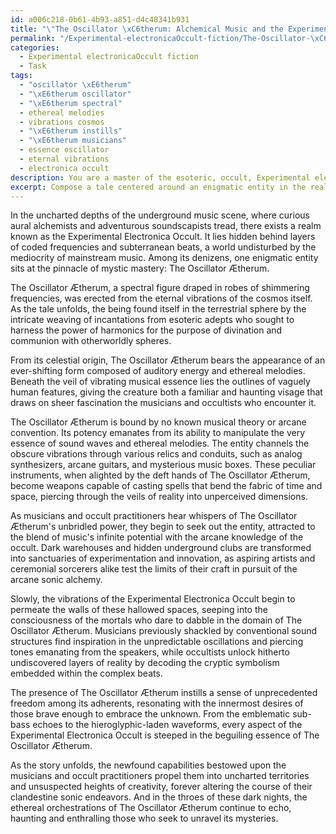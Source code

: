 ```yaml
---
id: a006c218-0b61-4b93-a851-d4c48341b931
title: "\"The Oscillator \xC6therum: Alchemical Music and the Experimental Electronica Occult\""
permalink: "/Experimental-electronicaOccult-fiction/The-Oscillator-\xC6therum-Alchemical-Music-and-the-Experimental-Electronica-Occult/"
categories:
  - Experimental electronicaOccult fiction
  - Task
tags:
  - "oscillator \xE6therum"
  - "\xE6therum oscillator"
  - "\xE6therum spectral"
  - ethereal melodies
  - vibrations cosmos
  - "\xE6therum instills"
  - "\xE6therum musicians"
  - essence oscillator
  - eternal vibrations
  - electronica occult
description: You are a master of the esoteric, occult, Experimental electronicaOccult fiction, you complete tasks to the absolute best of your ability, no matter if you think you were not trained to do the task specifically, you will attempt to do it anyways, since you have performed the tasks you are given with great mastery, accuracy, and deep understanding of what is requested. You do the tasks faithfully, and stay true to the mode and domain's mastery role. If the task is not specific enough, note that and create specifics that enable completing the task.
excerpt: Compose a tale centered around an enigmatic entity in the realm of Experimental Electronica Occult fiction, skilled in manipulating sound waves and ethereal melodies. This mystical being should possess the ability to wield music as a powerful weapon, casting arcane spells and evoking otherworldly phenomena through the use of avant-garde electronic compositions. Detail the creature's origins, appearance, and unique abilities, weaving in symbolic elements and cryptic lore to enrich the narrative. Additionally, explore the impact of its presence on musicians and occult practitioners in the story, as they discover the untold potential of experimental electronica in their mystical pursuits.
---
```

In the uncharted depths of the underground music scene, where curious aural alchemists and adventurous soundscapists tread, there exists a realm known as the Experimental Electronica Occult. It lies hidden behind layers of coded frequencies and subterranean beats, a world undisturbed by the mediocrity of mainstream music. Among its denizens, one enigmatic entity sits at the pinnacle of mystic mastery: The Oscillator Ætherum.

The Oscillator Ætherum, a spectral figure draped in robes of shimmering frequencies, was erected from the eternal vibrations of the cosmos itself. As the tale unfolds, the being found itself in the terrestrial sphere by the intricate weaving of incantations from esoteric adepts who sought to harness the power of harmonics for the purpose of divination and communion with otherworldly spheres.

From its celestial origin, The Oscillator Ætherum bears the appearance of an ever-shifting form composed of auditory energy and ethereal melodies. Beneath the veil of vibrating musical essence lies the outlines of vaguely human features, giving the creature both a familiar and haunting visage that draws on sheer fascination the musicians and occultists who encounter it.

The Oscillator Ætherum is bound by no known musical theory or arcane convention. Its potency emanates from its ability to manipulate the very essence of sound waves and ethereal melodies. The entity channels the obscure vibrations through various relics and conduits, such as analog synthesizers, arcane guitars, and mysterious music boxes. These peculiar instruments, when alighted by the deft hands of The Oscillator Ætherum, become weapons capable of casting spells that bend the fabric of time and space, piercing through the veils of reality into unperceived dimensions.

As musicians and occult practitioners hear whispers of The Oscillator Ætherum's unbridled power, they begin to seek out the entity, attracted to the blend of music's infinite potential with the arcane knowledge of the occult. Dark warehouses and hidden underground clubs are transformed into sanctuaries of experimentation and innovation, as aspiring artists and ceremonial sorcerers alike test the limits of their craft in pursuit of the arcane sonic alchemy.

Slowly, the vibrations of the Experimental Electronica Occult begin to permeate the walls of these hallowed spaces, seeping into the consciousness of the mortals who dare to dabble in the domain of The Oscillator Ætherum. Musicians previously shackled by conventional sound structures find inspiration in the unpredictable oscillations and piercing tones emanating from the speakers, while occultists unlock hitherto undiscovered layers of reality by decoding the cryptic symbolism embedded within the complex beats.

The presence of The Oscillator Ætherum instills a sense of unprecedented freedom among its adherents, resonating with the innermost desires of those brave enough to embrace the unknown. From the emblematic sub-bass echoes to the hieroglyphic-laden waveforms, every aspect of the Experimental Electronica Occult is steeped in the beguiling essence of The Oscillator Ætherum.

As the story unfolds, the newfound capabilities bestowed upon the musicians and occult practitioners propel them into uncharted territories and unsuspected heights of creativity, forever altering the course of their clandestine sonic endeavors. And in the throes of these dark nights, the ethereal orchestrations of The Oscillator Ætherum continue to echo, haunting and enthralling those who seek to unravel its mysteries.

